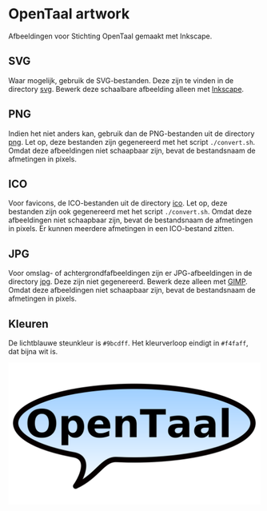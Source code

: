 # OpenTaal artwork

Afbeeldingen voor Stichting OpenTaal gemaakt met Inkscape.


## SVG

Waar mogelijk, gebruik de SVG-bestanden. Deze zijn te vinden in de directory
[svg](svg). Bewerk deze schaalbare afbeelding alleen met
[Inkscape](https://inkscape.org).


## PNG

Indien het niet anders kan, gebruik dan de PNG-bestanden uit de directory
[png](png). Let op, deze bestanden zijn gegenereerd met het script
`./convert.sh`. Omdat deze afbeeldingen niet schaapbaar zijn, bevat de
bestandsnaam de afmetingen in pixels.


## ICO

Voor favicons, de ICO-bestanden uit de directory [ico](ico). Let op, deze
bestanden zijn ook gegenereerd met het script `./convert.sh`. Omdat deze
afbeeldingen niet schaapbaar zijn, bevat de bestandsnaam de afmetingen in
pixels. Er kunnen meerdere afmetingen in een ICO-bestand zitten.


## JPG

Voor omslag- of achtergrondfafbeeldingen zijn er JPG-afbeeldingen in de
directory [jpg](jpg). Deze zijn niet gegenereerd. Bewerk deze alleen met
[GIMP](https://gimp.org). Omdat deze afbeeldingen niet schaapbaar zijn, bevat de
bestandsnaam de afmetingen in pixels.


## Kleuren

De lichtblauwe steunkleur is `#9bcdff`. Het kleurverloop eindigt in `#f4faff`,
dat bijna wit is.

![Logo OpenTaal](png/logo-shape-trans-1920x1080.png?raw=true)
